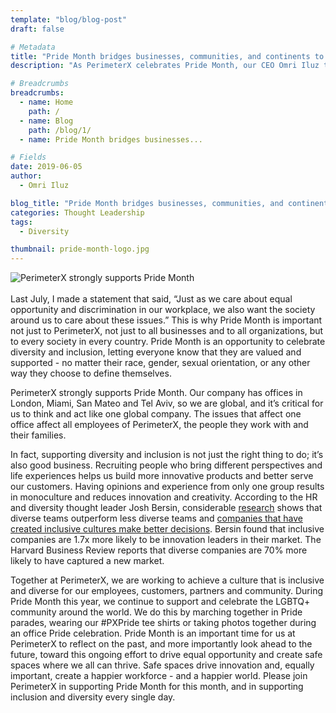 ```yaml
---
template: "blog/blog-post"
draft: false

# Metadata
title: "Pride Month bridges businesses, communities, and continents to celebrate diversity"
description: "As PerimeterX celebrates Pride Month, our CEO Omri Iluz talks about the importance of diversity & inclusion at PerimeterX and for businesses across the globe."

# Breadcrumbs
breadcrumbs:
  - name: Home
    path: /
  - name: Blog
    path: /blog/1/
  - name: Pride Month bridges businesses...

# Fields
date: 2019-06-05
author:
  - Omri Iluz

blog_title: "Pride Month bridges businesses, communities, and continents to celebrate diversity"
categories: Thought Leadership
tags:
  - Diversity

thumbnail: pride-month-logo.jpg
---
```


![PerimeterX strongly supports Pride Month ](/assets/images/blog/blog-thumbnails/pride-month-logo.jpg)<br><br>
Last July, I made a statement that said, “Just as we care about equal opportunity and discrimination in our workplace, we also want the society around us to care about these issues.” This is why Pride Month is important not just to PerimeterX, not just to all businesses and to all organizations, but to every society in every country. Pride Month is an opportunity to celebrate diversity and inclusion, letting everyone know that they are valued and supported - no matter their race, gender, sexual orientation, or any other way they choose to define themselves.

PerimeterX strongly supports Pride Month. Our company has offices in London, Miami, San Mateo and Tel Aviv, so we are global, and it’s critical for us to think and act like one global company. The issues that affect one office affect all employees of PerimeterX, the people they work with and their families.

In fact, supporting diversity and inclusion is not just the right thing to do; it’s also good business. Recruiting people who bring different perspectives and life experiences helps us build more innovative products and better serve our customers. Having opinions and experience from only one group results in monoculture and reduces innovation and creativity. According to the HR and diversity thought leader Josh Bersin, considerable [research](https://www2.deloitte.com/content/dam/Deloitte/au/Documents/human-capital/deloitte-au-hc-diversity-inclusion-soup-0513.pdf) shows that diverse teams outperform less diverse teams and [companies that have created inclusive cultures make better decisions](https://www.forbes.com/sites/eriklarson/2017/09/21/new-research-diversity-inclusion-better-decision-making-at-work/#4b5e52174cbf). Bersin found that inclusive companies are 1.7x more likely to be innovation leaders in their market. The Harvard Business Review reports that diverse companies are 70% more likely to have captured a new market.

Together at PerimeterX, we are working to achieve a culture that is inclusive and diverse for our employees, customers, partners and community. During Pride Month this year, we continue to support and celebrate the LGBTQ+ community around the world. We do this by marching together in Pride parades, wearing our #PXPride tee shirts or taking photos together during an office Pride celebration. Pride Month is an important time for us at PerimeterX to reflect on the past, and more importantly look ahead to the future, toward this ongoing effort to drive equal opportunity and create safe spaces where we all can thrive. Safe spaces drive innovation and, equally important, create a happier workforce - and a happier world. Please join PerimeterX in supporting Pride Month for this month, and in supporting inclusion and diversity every single day.
